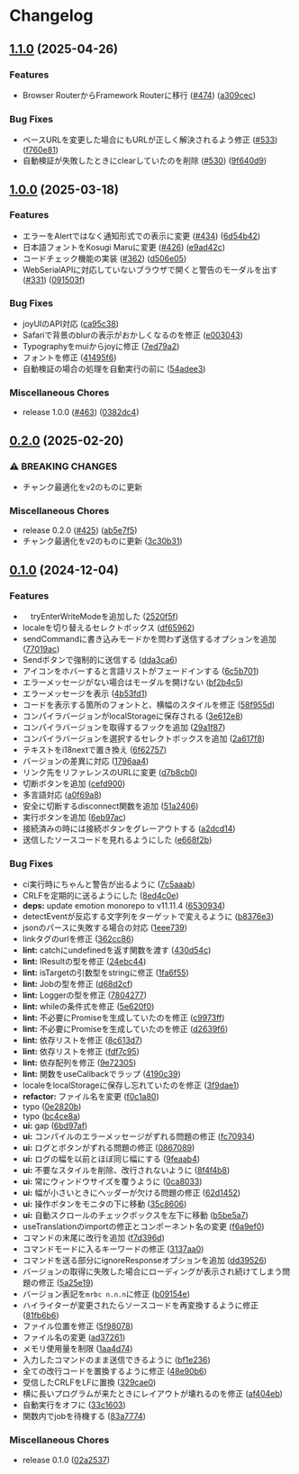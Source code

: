 # Changelog

## [1.1.0](https://github.com/poporonnet/kaniwriter/compare/v1.0.0...v1.1.0) (2025-04-26)


### Features

* Browser RouterからFramework Routerに移行 ([#474](https://github.com/poporonnet/kaniwriter/issues/474)) ([a309cec](https://github.com/poporonnet/kaniwriter/commit/a309ceccb69ecee4fd86869115bd8465876d4092))


### Bug Fixes

* ベースURLを変更した場合にもURLが正しく解決されるよう修正 ([#533](https://github.com/poporonnet/kaniwriter/issues/533)) ([f760e81](https://github.com/poporonnet/kaniwriter/commit/f760e812dfcc32811ebf4dde6100279391c6d077))
* 自動検証が失敗したときにclearしていたのを削除 ([#530](https://github.com/poporonnet/kaniwriter/issues/530)) ([9f640d9](https://github.com/poporonnet/kaniwriter/commit/9f640d9f70a3483fb724a4390013ff96d215f7f8))

## [1.0.0](https://github.com/poporonnet/kaniwriter/compare/v0.2.0...v1.0.0) (2025-03-18)


### Features

* エラーをAlertではなく通知形式での表示に変更 ([#434](https://github.com/poporonnet/kaniwriter/issues/434)) ([6d54b42](https://github.com/poporonnet/kaniwriter/commit/6d54b4202cc1ab3b785692237badf4c0ff98f828))
* 日本語フォントをKosugi Maruに変更 ([#426](https://github.com/poporonnet/kaniwriter/issues/426)) ([e9ad42c](https://github.com/poporonnet/kaniwriter/commit/e9ad42ce6a264a742608d73f37a5fcf7c505f95d))
* コードチェック機能の実装 ([#362](https://github.com/poporonnet/kaniwriter/pull/362)) ([d506e05](https://github.com/poporonnet/kaniwriter/commit/d506e05a1e59d7e2903b836a62156351a51d3fcd))
* WebSerialAPIに対応していないブラウザで開くと警告のモーダルを出す ([#331](https://github.com/poporonnet/kaniwriter/pull/331)) ([091503f](https://github.com/poporonnet/kaniwriter/commit/091503fdc8bdfd6e8fa549601054a8d9cad8a11c))


### Bug Fixes

* joyUIのAPI対応 ([ca95c38](https://github.com/poporonnet/kaniwriter/commit/ca95c383d66678139cfe57745197ad3edc385dfe))
* Safariで背景のblurの表示がおかしくなるのを修正 ([e003043](https://github.com/poporonnet/kaniwriter/commit/e00304316b2493112555566d473e28476e183bae))
* Typographyをmuiからjoyに修正 ([7ed79a2](https://github.com/poporonnet/kaniwriter/commit/7ed79a28324e112d74fc1e7e4c782f8916b8a103))
* フォントを修正 ([41495f6](https://github.com/poporonnet/kaniwriter/commit/41495f6f0aff991303aa1474b30945f35546b974))
* 自動検証の場合の処理を自動実行の前に ([54adee3](https://github.com/poporonnet/kaniwriter/commit/54adee38c2283491aa4857f045575b766cfbc838))


### Miscellaneous Chores

* release 1.0.0 ([#463](https://github.com/poporonnet/kaniwriter/issues/463)) ([0382dc4](https://github.com/poporonnet/kaniwriter/commit/0382dc44c26ca0850c342460259ef8c00376cf33))

## [0.2.0](https://github.com/poporonnet/kaniwriter/compare/v0.1.0...v0.2.0) (2025-02-20)


### ⚠ BREAKING CHANGES

* チャンク最適化をv2のものに更新

### Miscellaneous Chores

* release 0.2.0 ([#425](https://github.com/poporonnet/kaniwriter/issues/425)) ([ab5e7f5](https://github.com/poporonnet/kaniwriter/commit/ab5e7f5a4f8294f1be8f12a1c1a03a17c32c1ed5))
* チャンク最適化をv2のものに更新 ([3c30b31](https://github.com/poporonnet/kaniwriter/commit/3c30b31b0bb34c8254cae133450df5a0ac80e3a2))

## [0.1.0](https://github.com/poporonnet/kaniwriter/compare/v0.1.0...v0.1.0) (2024-12-04)


### Features

* 　tryEnterWriteModeを追加した ([2520f5f](https://github.com/poporonnet/kaniwriter/commit/2520f5fbcfd88b37ccc17eb4e8c47ccbda74ec56))
* localeを切り替えるセレクトボックス ([df65962](https://github.com/poporonnet/kaniwriter/commit/df659625af91207ee942305f4dbc5fdb607d593b))
* sendCommandに書き込みモードかを問わず送信するオプションを追加 ([77019ac](https://github.com/poporonnet/kaniwriter/commit/77019ac86527d5f3845ceabfcef04ffa2f78e7f5))
* Sendボタンで強制的に送信する ([dda3ca6](https://github.com/poporonnet/kaniwriter/commit/dda3ca6c4d504e111c1fb0ecee4a62bf9c155cb3))
* アイコンをホバーすると言語リストがフェードインする ([6c5b701](https://github.com/poporonnet/kaniwriter/commit/6c5b701678ac3c85f59f70dda49ff30b4a5540cd))
* エラーメッセージがない場合はモーダルを開けない ([bf2b4c5](https://github.com/poporonnet/kaniwriter/commit/bf2b4c5020ecbf9cb17bc11834a7af3cd086f5d5))
* エラーメッセージを表示 ([4b53fd1](https://github.com/poporonnet/kaniwriter/commit/4b53fd1a086ea9432c9be9f055ae5db8c2980e21))
* コードを表示する箇所のフォントと、横幅のスタイルを修正 ([58f955d](https://github.com/poporonnet/kaniwriter/commit/58f955dd4f01b6b713ed10f2fa7403ce48c790aa))
* コンパイラバージョンがlocalStorageに保存される ([3e612e8](https://github.com/poporonnet/kaniwriter/commit/3e612e8d3f494259060516d73f6727e243bd7865))
* コンパイラバージョンを取得するフックを追加 ([29a1f87](https://github.com/poporonnet/kaniwriter/commit/29a1f87d38f35418172cf348d2867b4be3f34ff7))
* コンパイラバージョンを選択するセレクトボックスを追加 ([2a617f8](https://github.com/poporonnet/kaniwriter/commit/2a617f8dea42f37321474b62e0d9d42404fe3342))
* テキストをi18nextで置き換え ([6f62757](https://github.com/poporonnet/kaniwriter/commit/6f6275701c97469131d06dcbaa70b49abe44a7bd))
* バージョンの差異に対応 ([1796aa4](https://github.com/poporonnet/kaniwriter/commit/1796aa4367bdb0ae72a82b106eb5b537e2408f0a))
* リンク先をリファレンスのURLに変更 ([d7b8cb0](https://github.com/poporonnet/kaniwriter/commit/d7b8cb04d488e3f8591220f7646bbab56b63ee31))
* 切断ボタンを追加 ([cefd900](https://github.com/poporonnet/kaniwriter/commit/cefd9006ee2a1c72a79a7e7883b1cdf51f636cc8))
* 多言語対応 ([a0f69a8](https://github.com/poporonnet/kaniwriter/commit/a0f69a82ae672c6e88280c7a59140588e84439d5))
* 安全に切断するdisconnect関数を追加 ([51a2406](https://github.com/poporonnet/kaniwriter/commit/51a24065e88871ece266402265d529c6378b8a23))
* 実行ボタンを追加 ([6eb97ac](https://github.com/poporonnet/kaniwriter/commit/6eb97aceaa12bc7dbb4e7023b0461c7c5a833786))
* 接続済みの時には接続ボタンをグレーアウトする ([a2dcd14](https://github.com/poporonnet/kaniwriter/commit/a2dcd14f8be5afeb728f957d1ad923b201236529))
* 送信したソースコードを見れるようにした ([e668f2b](https://github.com/poporonnet/kaniwriter/commit/e668f2b0d1db14534e703e71d19c65fa3bb851f4))


### Bug Fixes

* ci実行時にちゃんと警告が出るように ([7c5aaab](https://github.com/poporonnet/kaniwriter/commit/7c5aaabb81978cd068817ba9a32e865ad6f31564))
* CRLFを定期的に送るようにした ([8ed4c0e](https://github.com/poporonnet/kaniwriter/commit/8ed4c0ea6bf61709fe61e483a1f5956bd650db7b))
* **deps:** update emotion monorepo to v11.11.4 ([6530934](https://github.com/poporonnet/kaniwriter/commit/6530934a95dfba8838565b8e9a94f28acc4fb5a4))
* detectEventが反応する文字列をターゲットで変えるように ([b8376e3](https://github.com/poporonnet/kaniwriter/commit/b8376e37f6d25a326416734f333092dbd93f8cbe))
* jsonのパースに失敗する場合の対応 ([1eee739](https://github.com/poporonnet/kaniwriter/commit/1eee739a0b84019adad81776095a225256448920))
* linkタグのurlを修正 ([362cc86](https://github.com/poporonnet/kaniwriter/commit/362cc86db2cfa3de7a0e234eaff855d73bb6cd34))
* **lint:** catchにundefinedを返す関数を渡す ([430d54c](https://github.com/poporonnet/kaniwriter/commit/430d54cd39003f914b2aa633eabc5edf0e479277))
* **lint:** IResultの型を修正 ([24ebc44](https://github.com/poporonnet/kaniwriter/commit/24ebc4455c7741c60108dde5732befacdcedcd2a))
* **lint:** isTargetの引数型をstringに修正 ([1fa6f55](https://github.com/poporonnet/kaniwriter/commit/1fa6f5536da2a36816ae691b4fbaec27ff4d05fe))
* **lint:** Jobの型を修正 ([d68d2cf](https://github.com/poporonnet/kaniwriter/commit/d68d2cf5da252ea886bc2db4d5f06af3227596cf))
* **lint:** Loggerの型を修正 ([7804277](https://github.com/poporonnet/kaniwriter/commit/780427761f94f6cef481e80029b90ee08f6dc549))
* **lint:** whileの条件式を修正 ([5e620f0](https://github.com/poporonnet/kaniwriter/commit/5e620f00f99d56b705b79892085f83303043f5d2))
* **lint:** 不必要にPromiseを生成していたのを修正 ([c9973ff](https://github.com/poporonnet/kaniwriter/commit/c9973ff72255ba720a5ba19a72d5be0d927a1ef8))
* **lint:** 不必要にPromiseを生成していたのを修正 ([d2639f6](https://github.com/poporonnet/kaniwriter/commit/d2639f6ae6071ee3b475275f9de2adb925e85c50))
* **lint:** 依存リストを修正 ([8c613d7](https://github.com/poporonnet/kaniwriter/commit/8c613d77b092eaff0baf0a787b17d8885c1c198d))
* **lint:** 依存リストを修正 ([fdf7c95](https://github.com/poporonnet/kaniwriter/commit/fdf7c95bc368172e2102713f2ea56be0c30a9a77))
* **lint:** 依存配列を修正 ([9e72305](https://github.com/poporonnet/kaniwriter/commit/9e72305cab436d71a6adb92ebfde62eb8c4004bb))
* **lint:** 関数をuseCallbackでラップ ([4190c39](https://github.com/poporonnet/kaniwriter/commit/4190c39f8373272ea5fef8924618d4744462145d))
* localeをlocalStorageに保存し忘れていたのを修正 ([3f9dae1](https://github.com/poporonnet/kaniwriter/commit/3f9dae1b1533cbb31a24984f2bd1866c6b801264))
* **refactor:** ファイル名を変更 ([f0c1a80](https://github.com/poporonnet/kaniwriter/commit/f0c1a801a1e4ad6532d297b097bc4754db93173b))
* typo ([0e2820b](https://github.com/poporonnet/kaniwriter/commit/0e2820b3ba7c154653b8e823609a5eb78670241a))
* typo ([bc4ce8a](https://github.com/poporonnet/kaniwriter/commit/bc4ce8a729b5f20018a1d1ddf816e2b52e1b6764))
* **ui:** gap ([6bd97af](https://github.com/poporonnet/kaniwriter/commit/6bd97aff9e0d6bc57554149713cb278b2ac5ff2c))
* **ui:** コンパイルのエラーメッセージがずれる問題の修正 ([fc70934](https://github.com/poporonnet/kaniwriter/commit/fc709346c20aff0c644682d087ca7c643824f23b))
* **ui:** ログとボタンがずれる問題の修正 ([0867089](https://github.com/poporonnet/kaniwriter/commit/0867089e4f98435f4eb197f294a3c75521ba84d9))
* **ui:** ログの幅を以前とほぼ同じ幅にする ([9feaab4](https://github.com/poporonnet/kaniwriter/commit/9feaab4fbf84875e12525d850ca9ac45958666fb))
* **ui:** 不要なスタイルを削除、改行されないように ([8f4f4b8](https://github.com/poporonnet/kaniwriter/commit/8f4f4b823e9bcbe7317505c85baedbac1af0a32e))
* **ui:** 常にウィンドウサイズを覆うように ([0ca8033](https://github.com/poporonnet/kaniwriter/commit/0ca8033e79d910f736a9a83ed87a6317fcb23124))
* **ui:** 幅が小さいときにヘッダーが欠ける問題の修正 ([62d1452](https://github.com/poporonnet/kaniwriter/commit/62d1452a6834f708cd4c3c9a3a0062b9905b9ee6))
* **ui:** 操作ボタンをモニタの下に移動 ([35c8606](https://github.com/poporonnet/kaniwriter/commit/35c8606246631b7c3ebf40d5b08e09e13078a3ca))
* **ui:** 自動スクロールのチェックボックスを左下に移動 ([b5be5a7](https://github.com/poporonnet/kaniwriter/commit/b5be5a78ac5b5ff6f256888e605f0eedc4416917))
* useTranslationのimportの修正とコンポーネント名の変更 ([f6a9ef0](https://github.com/poporonnet/kaniwriter/commit/f6a9ef0eea7e7466314af618e43e61cd1130dd62))
* コマンドの末尾に改行を追加 ([f7d396d](https://github.com/poporonnet/kaniwriter/commit/f7d396d88577a311442584a9764cacf23d028031))
* コマンドモードに入るキーワードの修正 ([3137aa0](https://github.com/poporonnet/kaniwriter/commit/3137aa0594be2d3923917b74f21e62ec6ee9e51a))
* コマンドを送る部分にignoreResponseオプションを追加 ([dd39526](https://github.com/poporonnet/kaniwriter/commit/dd39526c11ecf64ec40299e4b25ebeee05fdf064))
* バージョンの取得に失敗した場合にローディングが表示され続けてしまう問題の修正 ([5a25e19](https://github.com/poporonnet/kaniwriter/commit/5a25e1965736451de27eef4da777680cd6dcff15))
* バージョン表記を`mrbc n.n.n`に修正 ([b09154e](https://github.com/poporonnet/kaniwriter/commit/b09154e315c20ea3de29d908c40e6d38fdd75641))
* ハイライターが変更されたらソースコードを再変換するように修正 ([81fb6b6](https://github.com/poporonnet/kaniwriter/commit/81fb6b6836a67de75b05d631b867977d94b0cb45))
* ファイル位置を修正 ([5f98078](https://github.com/poporonnet/kaniwriter/commit/5f98078b353572206bb286a959d6ccb935b0198c))
* ファイル名の変更 ([ad37261](https://github.com/poporonnet/kaniwriter/commit/ad372614f6c157cef060c90de09ecc25a12dec9f))
* メモリ使用量を制限 ([1aa4d74](https://github.com/poporonnet/kaniwriter/commit/1aa4d74bd6227bffe9f3c138cb930d13e3427a2f))
* 入力したコマンドのまま送信できるように ([bf1e236](https://github.com/poporonnet/kaniwriter/commit/bf1e236aa5fd8cdd1fdadad3c4ddbe0f9c8735b1))
* 全ての改行コードを置換するように修正 ([48e90b6](https://github.com/poporonnet/kaniwriter/commit/48e90b6ca30a271b1fd45cb1abb9df3db27db6d5))
* 受信したCRLFをLFに置換 ([329cae0](https://github.com/poporonnet/kaniwriter/commit/329cae0cfd10a7d49bf794221dfef939a09a244e))
* 横に長いプログラムが来たときにレイアウトが壊れるのを修正 ([af404eb](https://github.com/poporonnet/kaniwriter/commit/af404eb35c9876c2f816cd78ad862bc0a4ca8825))
* 自動実行をオフに ([33c1603](https://github.com/poporonnet/kaniwriter/commit/33c1603ef180eda0fc5fddce78292f76e7ed94f6))
* 関数内でjobを待機する ([83a7774](https://github.com/poporonnet/kaniwriter/commit/83a7774c739e056bcd88392e8cb58149ff312f09))


### Miscellaneous Chores

* release 0.1.0 ([02a2537](https://github.com/poporonnet/kaniwriter/commit/02a25376e2150718e6d28ed6234ddda571eb7943))
